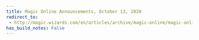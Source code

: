 ```yaml
---
title: Magic Online Announcements, October 13, 2020
redirect_to:
 - http://magic.wizards.com/en/articles/archive/magic-online/magic-online-announcements-october-13-2020
has_build_notes: False
---
```

